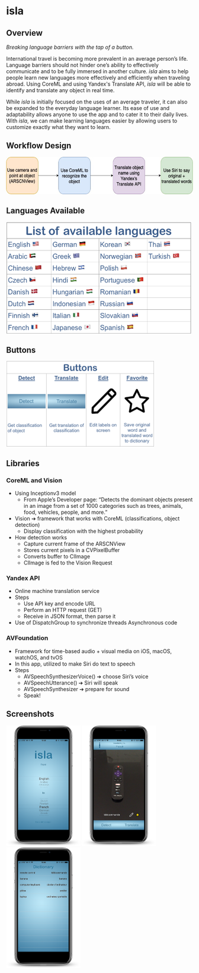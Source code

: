 # isla

## Overview

_Breaking language barriers with the tap of a button._

International travel is becoming more prevalent in an average person’s life. Language barriers should not hinder one’s ability to effectively communicate and to be fully immersed in another culture. _isla_ aims to help people learn new languages more effectively and efficiently when traveling abroad. Using CoreML and using Yandex's Translate API, _isla_ will be able to identify and translate any object in real time.

While _isla_ is initially focused on the uses of an average traveler, it can also be expanded to the everyday language learner. Its ease of use and adaptability allows anyone to use the app and to cater it to their daily lives. With _isla_, we can make learning languages easier by allowing users to customize exactly what they want to learn. 

## Workflow Design
<img src="images/flowchart.jpg" alt="flowchart" width="600" height="100">

## Languages Available
<img src="images/languages.jpg" alt="languages" width="500" height="300">

## Buttons
<img src="images/buttons.jpg" alt="buttons" width="400" height="230">

## Libraries

### CoreML and Vision
- Using Inceptionv3 model
  - From Apple’s Developer page: “Detects the dominant objects present in an image from a set of 1000 categories such as trees, animals, food, vehicles, people, and more.”
- Vision ➔ framework that works with CoreML (classifications, object detection)
  - Display classification with the highest probability
- How detection works
  - Capture current frame of the ARSCNView
  - Stores current pixels in a CVPixelBuffer
  - Converts buffer to CIImage
  - CIImage is fed to the Vision Request

### Yandex API
- Online machine translation service 
- Steps 
  - Use API key and encode URL
  - Perform an HTTP request (GET)
  - Receive in JSON format, then parse it
- Use of DispatchGroup to synchronize threads
Asynchronous code

### AVFoundation 
- Framework for time-based audio + visual media on iOS, macOS, watchOS, and tvOS
- In this app, utilized to make Siri do text to speech
- Steps
  - AVSpeechSynthesizerVoice() ➔ choose Siri’s voice
  - AVSpeechUtterance() ➔ Siri will speak
  - AVSpeechSynthesizer ➔ prepare for sound 
  - Speak!
  
## Screenshots

<img src="images/home.jpg" alt="home" width="200" height="325"> <img src="images/main.jpg" alt="main" width="200" height="325"> <img src="images/dictionary.jpg" alt="dictionary" width="200" height="325">
